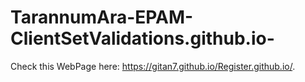 # TarannumAra-EPAM-ClientSetValidations.github.io-

Check this  WebPage here:  https://gitan7.github.io/Register.github.io/.

